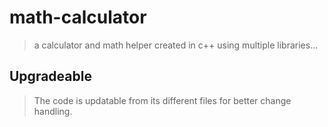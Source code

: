 # math-calculator 

> a calculator and math helper created in c++ using multiple libraries...

## Upgradeable

> The code is updatable from its different files for better change handling.

